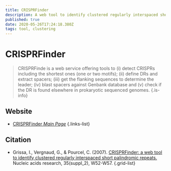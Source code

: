 ```yaml
---
title: CRISPRFinder
description: A web tool to identify clustered regularly interspaced short palindromic repeats.
published: true
date: 2020-05-26T17:24:18.380Z
tags: tool, clustering
---
```


# CRISPRFinder

> CRISPRFinde is a web service offering tools to (i) detect CRISPRs including the shortest ones (one or two motifs); (ii) define DRs and extract spacers; (iii) get the flanking sequences to determine the leader; (iv) blast spacers against Genbank database and (v) check if the DR is found elsewhere in prokaryotic sequenced genomes.
{.is-info}



## Website 

- [CRISPRFinder *Main Page*](https://crisprcas.i2bc.paris-saclay.fr/)
{.links-list}

## Citation 

- Grissa, I., Vergnaud, G., & Pourcel, C. (2007). [CRISPRFinder: a web tool to identify clustered regularly interspaced short palindromic repeats.](https://pubmed.ncbi.nlm.nih.gov/17537822/) Nucleic acids research, 35(suppl_2), W52-W57.
{.grid-list}